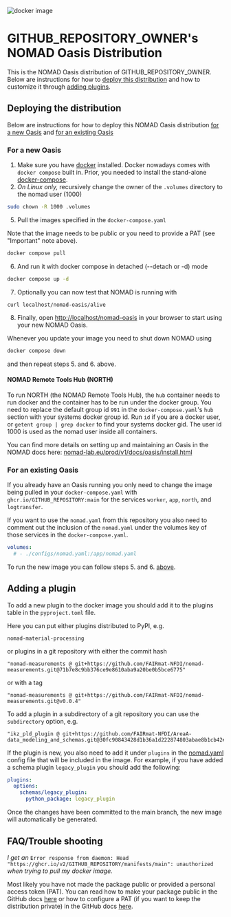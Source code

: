 ![docker image](https://github.com/GITHUB_REPOSITORY/actions/workflows/docker-publish.yml/badge.svg)

# GITHUB_REPOSITORY_OWNER's NOMAD Oasis Distribution

This is the NOMAD Oasis distribution of GITHUB_REPOSITORY_OWNER.
Below are instructions for how to [deploy this distribution](#deploying-the-distribution)
and how to customize it through [adding plugins](#adding-a-plugin).

## Deploying the distribution

Below are instructions for how to deploy this NOMAD Oasis distribution
[for a new Oasis](#for-a-new-oasis) and [for an existing Oasis](#for-an-existing-oasis)

### For a new Oasis

1. Make sure you have [docker](https://docs.docker.com/engine/install/) installed.
   Docker nowadays comes with `docker compose` built in. Prior, you needed to
   install the stand-alone [docker-compose](https://docs.docker.com/compose/install/).
2. _On Linux only,_ recursively change the owner of the `.volumes` directory to the nomad user (1000)

```sh
sudo chown -R 1000 .volumes
```

5. Pull the images specified in the `docker-compose.yaml`

Note that the image needs to be public or you need to provide a PAT (see "Important" note above).

```sh
docker compose pull
```

6. And run it with docker compose in detached (--detach or -d) mode

```sh
docker compose up -d
```

7. Optionally you can now test that NOMAD is running with

```
curl localhost/nomad-oasis/alive
```

8. Finally, open [http://localhost/nomad-oasis](http://localhost/nomad-oasis) in your browser to start using your new NOMAD Oasis.

Whenever you update your image you need to shut down NOMAD using

```sh
docker compose down
```

and then repeat steps 5. and 6. above.

#### NOMAD Remote Tools Hub (NORTH)

To run NORTH (the NOMAD Remote Tools Hub), the `hub` container needs to run docker and
the container has to be run under the docker group. You need to replace the default group
id `991` in the `docker-compose.yaml`'s `hub` section with your systems docker group id.
Run `id` if you are a docker user, or `getent group | grep docker` to find your
systems docker gid. The user id 1000 is used as the nomad user inside all containers.

You can find more details on setting up and maintaining an Oasis in the NOMAD docs here:
[nomad-lab.eu/prod/v1/docs/oasis/install.html](https://nomad-lab.eu/prod/v1/docs/oasis/install.html)

### For an existing Oasis

If you already have an Oasis running you only need to change the image being pulled in
your `docker-compose.yaml` with `ghcr.io/GITHUB_REPOSITORY:main` for the services
`worker`, `app`, `north`, and `logtransfer`.

If you want to use the `nomad.yaml` from this repository you also need to comment out
the inclusion of the `nomad.yaml` under the volumes key of those services in the
`docker-compose.yaml`.

```yaml
volumes:
  # - ./configs/nomad.yaml:/app/nomad.yaml
```

To run the new image you can follow steps 5. and 6. [above](#for-a-new-oasis).

## Adding a plugin

To add a new plugin to the docker image you should add it to the plugins table in the `pyproject.toml` file.

Here you can put either plugins distributed to PyPI, e.g.

```
nomad-material-processing
```

or plugins in a git repository with either the commit hash

```
"nomad-measurements @ git+https://github.com/FAIRmat-NFDI/nomad-measurements.git@71b7e8c9bb376ce9e8610aba9a20be0b5bce6775"
```

or with a tag

```
"nomad-measurements @ git+https://github.com/FAIRmat-NFDI/nomad-measurements.git@v0.0.4"
```

To add a plugin in a subdirectory of a git repository you can use the `subdirectory` option, e.g.

```
"ikz_pld_plugin @ git+https://github.com/FAIRmat-NFDI/AreaA-data_modeling_and_schemas.git@30fc90843428d1b36a1d222874803abae8b1cb42#subdirectory=PVD/PLD/jeremy_ikz/ikz_pld_plugin"
```

If the plugin is new, you also need to add it under `plugins` in the [nomad.yaml](nomad.yaml)
config file that will be included in the image.
For example, if you have added a schema plugin `legacy_plugin` you should add
the following:

```yaml
plugins:
  options:
    schemas/legacy_plugin:
      python_package: legacy_plugin
```

Once the changes have been committed to the main branch, the new image will automatically
be generated.

## FAQ/Trouble shooting

_I get an_ `Error response from daemon: Head "https://ghcr.io/v2/GITHUB_REPOSITORY/manifests/main": unauthorized`
_when trying to pull my docker image._

Most likely you have not made the package public or provided a personal access token (PAT).
You can read how to make your package public in the GitHub docs [here](https://docs.github.com/en/packages/learn-github-packages/configuring-a-packages-access-control-and-visibility)
or how to configure a PAT (if you want to keep the distribution private) in the GitHub
docs [here](https://docs.github.com/en/packages/working-with-a-github-packages-registry/working-with-the-container-registry#authenticating-with-a-personal-access-token-classic).
